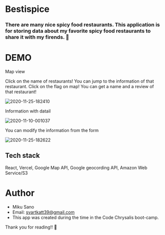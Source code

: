 # Bestispice 
 
### There are many nice spicy food restaurants. This application is for storing data about my favorite spicy food restaurants to share it with my firends. 🍛
 
# DEMO

Map view

Click on the name of restaurants! You can jump to the information of that restaurant. 
Click on the flag on map! You can get a name and a review of that restaurant!  

<img src="https://i.ibb.co/jJsXsK5/2020-11-25-182410.jpg" alt="2020-11-25-182410" border="0">

Information with datail  

<img src="https://i.ibb.co/8s73D83/2020-11-10-001037.jpg" alt="2020-11-10-001037" border="0">

You can modify the information from the form

<img src="https://i.ibb.co/bNkHykn/2020-11-25-182622.jpg" alt="2020-11-25-182622" border="0">

## Tech stack

React, Vercel, Google Map API, Google geocording API, Amazon Web Service/S3 
                                                                                         
# Author

* Miku Sano 
* Email: svartkatt39@gmail.com
* This app was created during the time in the Code Chrysalis boot-camp. 

Thank you for reading!! 🌈

